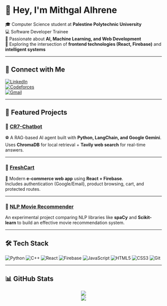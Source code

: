# 👋 Hey, I'm Mithgal Alhrene  

🎓 Computer Science student at **Palestine Polytechnic University**  
💻 Software Developer Trainee  
🤖 Passionate about **AI, Machine Learning, and Web Development**  
🌱 Exploring the intersection of **frontend technologies (React, Firebase)** and **intelligent systems**  

---

## 🔗 Connect with Me
[![LinkedIn](https://img.shields.io/badge/-LinkedIn-0077B5?style=flat&logo=linkedin&logoColor=white)](https://www.linkedin.com/in/mithgalalhrene)  
[![Codeforces](https://img.shields.io/badge/-Codeforces-1F8ACB?style=flat&logo=codeforces&logoColor=white)](https://codeforces.com/profile/mithgal_jamal)  
[![Gmail](https://img.shields.io/badge/-Gmail-D14836?style=flat&logo=gmail&logoColor=white)](mailto:mithgaljamal@gmail.com)  

---

## 🚀 Featured Projects

### 🔹 [CR7-Chatbot](https://github.com/Mithgal-JH/CR7-Chatbot)
⚽ A RAG-based AI agent built with **Python, LangChain, and Google Gemini**.  
Uses **ChromaDB** for local retrieval + **Tavily web search** for real-time answers.  

---

### 🔹 [FreshCart](https://github.com/Mithgal-JH/FreshCart)
🛒 Modern **e-commerce web app** using **React + Firebase**.  
Includes authentication (Google/Email), product browsing, cart, and protected routes.  

---

### 🔹 [NLP Movie Recommender](https://github.com/Mithgal-JH/nlp-movie-recommender)
An experimental project comparing NLP libraries like <strong>spaCy</strong> and <strong>Scikit-learn</strong> to build an effective movie recommendation system. 

---

## 🛠️ Tech Stack
![Python](https://img.shields.io/badge/Python-3776AB?style=flat&logo=python&logoColor=white)
![C++](https://img.shields.io/badge/C++-00599C?style=flat&logo=c%2B%2B&logoColor=white)
![React](https://img.shields.io/badge/React-20232A?style=flat&logo=react&logoColor=61DAFB)
![Firebase](https://img.shields.io/badge/Firebase-FFCA28?style=flat&logo=firebase&logoColor=black)
![JavaScript](https://img.shields.io/badge/JavaScript-F7DF1E?style=flat&logo=javascript&logoColor=black)
![HTML5](https://img.shields.io/badge/HTML5-E34F26?style=flat&logo=html5&logoColor=white)
![CSS3](https://img.shields.io/badge/CSS3-1572B6?style=flat&logo=css3&logoColor=white)
![Git](https://img.shields.io/badge/Git-F05032?style=flat&logo=git&logoColor=white)

---

## 📊 GitHub Stats
<p align="center">
  <img src="https://github-readme-stats.vercel.app/api?username=Mithgal-JH&show_icons=true&theme=tokyonight" />
  <br/>
  <img src="https://github-readme-stats.vercel.app/api/top-langs?username=Mithgal-JH&layout=compact&theme=tokyonight" />
</p>
